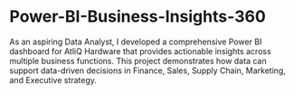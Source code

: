 # Power-BI-Business-Insights-360
As an aspiring Data Analyst, I developed a comprehensive Power BI dashboard for AtliQ Hardware that provides actionable insights across multiple business functions.
This project demonstrates how data can support data-driven decisions in Finance, Sales, Supply Chain, Marketing, and Executive strategy.
